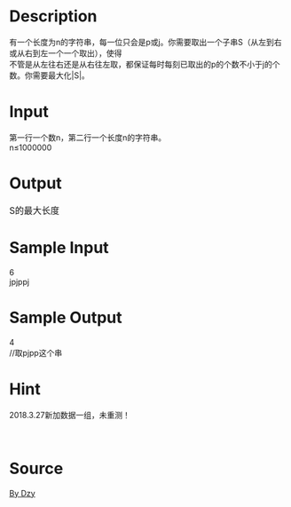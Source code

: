 
# Description

<div class="content"><div>有一个长度为n的字符串，每一位只会是p或j。你需要取出一个子串S（从左到右或从右到左一个一个取出），使得</div>
<div>不管是从左往右还是从右往左取，都保证每时每刻已取出的p的个数不小于j的个数。你需要最大化|S|。</div></div>

# Input

<div class="content"><div>第一行一个数n，第二行一个长度n的字符串。</div>
<div>n≤1000000</div></div>

# Output

<div class="content"><p><span style="font-size: medium">S的最大长度</span></p>
<p></p></div>

# Sample Input

<div class="content"><span class="sampledata">6<br/>
jpjppj</span></div>

# Sample Output

<div class="content"><span class="sampledata">4<br/>
//取pjpp这个串</span></div>

# Hint

<div class="content"><p></p><p>2018.3.27新加数据一组，未重测！</p><br/>
<p></p><p></p></div>

# Source

<div class="content"><p><a href="problemset.php?search=By Dzy">By Dzy</a></p></div>

